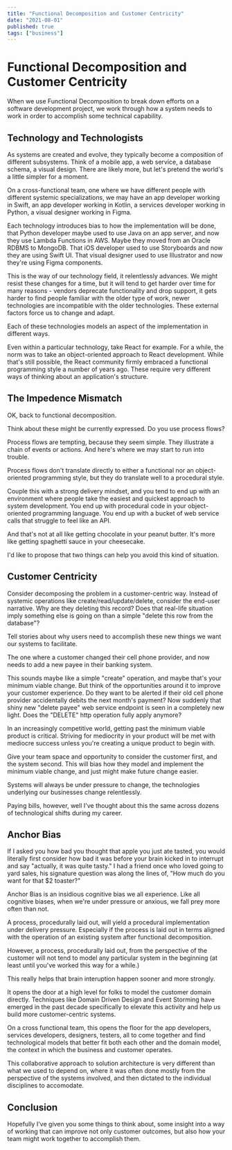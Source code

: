 ```yaml
---
title: "Functional Decomposition and Customer Centricity"
date: "2021-08-01"
published: true
tags: ["business"]
---
```


# Functional Decomposition and Customer Centricity

When we use Functional Decomposition to break down efforts on a software development project, we work through how a system needs to work in order to accomplish some technical capability.

## Technology and Technologists

As systems are created and evolve, they typically become a composition of different subsystems. Think of a mobile app, a web service, a database schema, a visual design. There are likely more, but let's pretend the world's a little simpler for a moment.

On a cross-functional team, one where we have different people with different systemic specializations, we may have an app developer working in Swift, an app developer working in Kotlin, a services developer working in Python, a visual designer working in Figma.

Each technology introduces bias to how the implementation will be done, that Python developer maybe used to use Java on an app server, and now they use Lambda Functions in AWS. Maybe they moved from an Oracle RDBMS to MongoDB. That iOS developer used to use Storyboards and now they are using Swift UI. That visual designer used to use Illustrator and now they're using Figma components.

This is the way of our technology field, it relentlessly advances. We might resist these changes for a time, but it will tend to get harder over time for many reasons - vendors deprecate functionality and drop support, it gets harder to find people familiar with the older type of work, newer technologies are incompatible with the older technologies. These external factors force us to change and adapt.

Each of these technologies models an aspect of the implementation in different ways.

Even within a particular technology, take React for example. For a while, the norm was to take an object-oriented approach to React development. While that's still possible, the React community firmly embraced a functional programming style a number of years ago. These require very different ways of thinking about an application's structure.

## The Impedence Mismatch

OK, back to functional decomposition.

Think about these might be currently expressed. Do you use process flows?

Process flows are tempting, because they seem simple. They illustrate a chain of events or actions. And here's where we may start to run into trouble.

Process flows don't translate directly to either a functional nor an object-oriented programming style, but they do translate well to a procedural style.

Couple this with a strong delivery mindset, and you tend to end up with an environment where people take the easiest and quickest approach to system development. You end up with procedural code in your object-oriented programming language. You end up with a bucket of web service calls that struggle to feel like an API.

And that's not at all like getting chocolate in your peanut butter. It's more like getting spaghetti sauce in your cheesecake.

I'd like to propose that two things can help you avoid this kind of situation.

## Customer Centricity

 Consider decomposing the problem in a customer-centric way. Instead of systemic operations like create/read/update/delete, consider the end-user narrative. Why are they deleting this record? Does that real-life situation imply something else is going on than a simple "delete this row from the database"?
 
 Tell stories about why users need to accomplish these new things we want our systems to facilitate.
 
 The one where a customer changed their cell phone provider, and now needs to add a new payee in their banking system.
 
 This sounds maybe like a simple "create" operation, and maybe that's your minimum viable change. But think of the opportunities around it to improve your customer experience. Do they want to be alerted if their old cell phone provider accidentally debits the next month's payment? Now suddenly that shiny new "delete payee" web service endpoint is seen in a completely new light. Does the "DELETE" http operation fully apply anymore?
 
 In an increasingly competitive world, getting past the minimum viable product is critical. Striving for mediocrity in your product will be met with mediocre success unless you're creating a unique product to begin with.
 
Give your team space and opportunity to consider the customer first, and the system second. This will bias how they model and implement the minimum viable change, and just might make future change easier.

Systems will always be under pressure to change, the technologies underlying our businesses change relentlessly.

Paying bills, however, well I've thought about this the same across dozens of technological shifts during my career.

## Anchor Bias

If I asked you how bad you thought that apple you just ate tasted, you would literally first consider how bad it was before your brain kicked in to interrupt and say "actually, it was quite tasty." I had a friend once who loved going to yard sales, his signature question was along the lines of, "How much do you want for that $2 toaster?"

Anchor Bias is an insidious cognitive bias we all experience. Like all cognitive biases, when we're under pressure or anxious, we fall prey more often than not.

A process, procedurally laid out, will yield a procedural implementation under delivery pressure. Especially if the process is laid out in terms aligned with the operation of an existing system after functional decomposition.

However, a process, procedurally laid out, from the perspective of the customer will not tend to model any particular system in the beginning (at least until you've worked this way for a while.)

This really helps that brain interuption happen sooner and more strongly.

It opens the door at a high level for folks to model the customer domain directly. Techniques like Domain Driven Design and Event Storming have emerged in the past decade specifically to elevate this activity and help us build more customer-centric systems.

On a cross functional team, this opens the floor for the app developers, services developers, designers, testers, all to come together and find technological models that better fit both each other and the domain model, the context in which the business and customer operates.

This collaborative approach to solution architecture is very different than what we used to depend on, where it was often done mostly from the perspective of the systems involved, and then dictated to the individual disciplines to accomodate.

## Conclusion

Hopefully I've given you some things to think about, some insight into a way of working that can improve not only customer outcomes, but also how your team might work together to accomplish them.